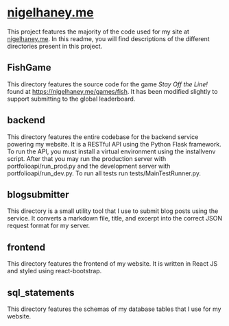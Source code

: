 # **<u>nigelhaney.me</u>**

This project features the majority of the code used for my site at [nigelhaney.me](https://nigelhaney.me). In this readme, you will find descriptions of the different directories present in this project.

## FishGame

This directory features the source code for the game *Stay Off the Line!*  found at https://nigelhaney.me/games/fish. It has been modified slightly to support submitting to the global leaderboard.

## backend

This directory features the entire codebase for the backend service powering my website. It is a RESTful API using the Python Flask framework. To run the API, you must install a virtual environment using the installvenv script. After that you may run the production server with portfolioapi/run_prod.py and the development server with portfolioapi/run_dev.py. To run all tests run tests/MainTestRunner.py. 

## blogsubmitter

This directory is a small utility tool that I use to submit blog posts using the service. It converts a markdown file, title, and excerpt into the correct JSON request format for my server.

## frontend

This directory features the frontend of my website. It is written in React JS and styled using react-bootstrap. 

## sql_statements

This directory features the schemas of my database tables that I use for my website. 
